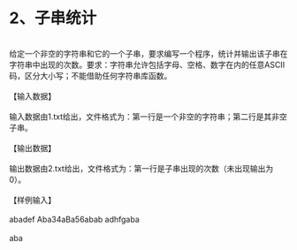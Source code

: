 <h1>2、子串统计</h1>
<br>给定一个非空的字符串和它的一个子串，要求编写一个程序，统计并输出该子串在字符串中出现的次数。要求：字符串允许包括字母、空格、数字在内的任意ASCII码，区分大小写；不能借助任何字符串库函数。</br>
<br>【输入数据】</br>
<br>输入数据由1.txt给出，文件格式为：第一行是一个非空的字符串；第二行是其非空子串。</br>
<br>【输出数据】</br>
<br>输出数据由2.txt给出，文件格式为：第一行是子串出现的次数（未出现输出为0）。</br>
<br>【样例输入】</br>
<br>abadef Aba34aBa56abab adhfgaba</br>
<br>aba</br>


